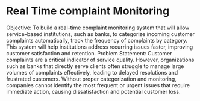 # Real Time complaint Monitoring
Objective:
To build a real-time complaint monitoring system that will allow service-based institutions, such as banks, to categorize incoming customer complaints automatically, track the frequency of complaints by category. This system will help institutions address recurring issues faster, improving customer satisfaction and retention.
Problem Statement:
Customer complaints are a critical indicator of service quality. However, organizations such as banks that directly serve clients often struggle to manage large volumes of complaints effectively, leading to delayed resolutions and frustrated customers. Without proper categorization and monitoring, companies cannot identify the most frequent or urgent issues that require immediate action, causing dissatisfaction and potential customer loss.
